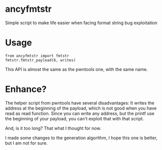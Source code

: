 # ancyfmtstr
Simple script to make life easier when facing format string bug exploitation

# Usage
```
from ancyfmtstr import fmtstr
fmtstr.fmtstr_payload(6, writes)
```

This API is almost the same as the pwntools one, with the same name.

# Enhance?
The helper script from pwntools have several disadvantages:
It writes the address at the beginning of the payload, which is not good when you have read as read function.
Since you can write any address, but the printf use the beginning of your payload, you can't exploit that with that script.

And, is it too long? That what I thought for now.

I made some changes to the generation algorithm, I hope this one is better, but I am not for sure.
